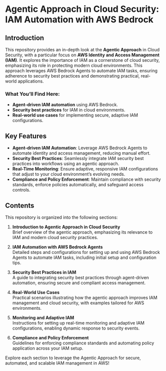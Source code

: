 # Agentic Approach in Cloud Security: IAM Automation with AWS Bedrock

## Introduction

This repository provides an in-depth look at the **Agentic Approach** in Cloud Security, with a particular focus on **AWS Identity and Access Management (IAM)**. It explores the importance of IAM as a cornerstone of cloud security, emphasizing its role in protecting modern cloud environments. This approach leverages AWS Bedrock Agents to automate IAM tasks, ensuring adherence to security best practices and demonstrating practical, real-world applications.

### What You’ll Find Here:
- **Agent-driven IAM automation** using AWS Bedrock.
- **Security best practices** for IAM in cloud environments.
- **Real-world use cases** for implementing secure, adaptive IAM configurations.

## Key Features

- **Agent-driven IAM Automation**: Leverage AWS Bedrock Agents to automate identity and access management, reducing manual effort.
- **Security Best Practices**: Seamlessly integrate IAM security best practices into workflows using an agentic approach.
- **Real-Time Monitoring**: Ensure adaptive, responsive IAM configurations that adjust to your cloud environment’s evolving needs.
- **Compliance and Policy Enforcement**: Maintain compliance with security standards, enforce policies automatically, and safeguard access controls.

## Contents

This repository is organized into the following sections:

1. **Introduction to Agentic Approach in Cloud Security**  
   Brief overview of the agentic approach, emphasizing its relevance to IAM and modern cloud security practices.

2. **IAM Automation with AWS Bedrock Agents**  
   Detailed steps and configurations for setting up and using AWS Bedrock Agents to automate IAM tasks, including initial setup and configuration tips.

3. **Security Best Practices in IAM**  
   A guide to integrating security best practices through agent-driven automation, ensuring secure and compliant access management.

4. **Real-World Use Cases**  
   Practical scenarios illustrating how the agentic approach improves IAM management and cloud security, with examples tailored for AWS environments.

5. **Monitoring and Adaptive IAM**  
   Instructions for setting up real-time monitoring and adaptive IAM configurations, enabling dynamic response to security events.

6. **Compliance and Policy Enforcement**  
   Guidelines for enforcing compliance standards and automating policy application across your IAM setup.

Explore each section to leverage the Agentic Approach for secure, automated, and scalable IAM management in AWS!
